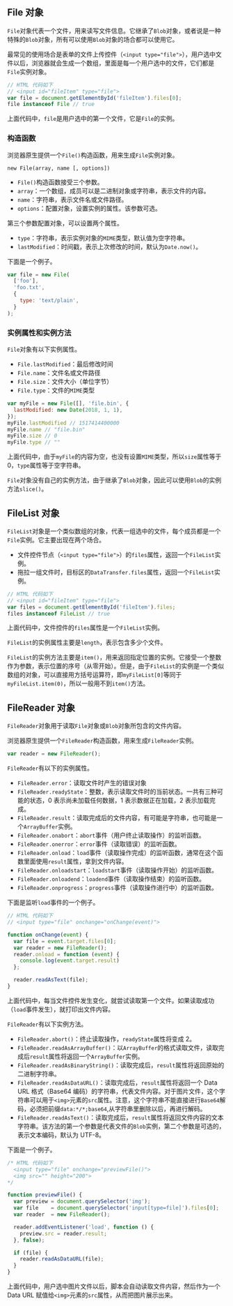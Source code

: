 



## File 对象
`File`对象代表一个文件，用来读写文件信息。它继承了`Blob`对象，或者说是一种特殊的`Blob`对象，所有可以使用`Blob`对象的场合都可以使用它。

最常见的使用场合是表单的文件上传控件（`<input type="file">`），用户选中文件以后，浏览器就会生成一个数组，里面是每一个用户选中的文件，它们都是`File`实例对象。
```js
// HTML 代码如下
// <input id="fileItem" type="file">
var file = document.getElementById('fileItem').files[0];
file instanceof File // true
```
上面代码中，`file`是用户选中的第一个文件，它是`File`的实例。
### 构造函数
浏览器原生提供一个`File()`构造函数，用来生成`File`实例对象。
```
new File(array, name [, options])
```
* `File()`构造函数接受三个参数。
* `array`：一个数组，成员可以是二进制对象或字符串，表示文件的内容。
* `name`：字符串，表示文件名或文件路径。
* `options`：配置对象，设置实例的属性。该参数可选。

第三个参数配置对象，可以设置两个属性。
* `type`：字符串，表示实例对象的`MIME`类型，默认值为空字符串。
* `lastModified`：时间戳，表示上次修改的时间，默认为`Date.now()`。

下面是一个例子。
```js
var file = new File(
  ['foo'],
  'foo.txt',
  {
    type: 'text/plain',
  }
);
```
### 实例属性和实例方法
`File`对象有以下实例属性。
* `File.lastModified`：最后修改时间
* `File.name`：文件名或文件路径
* `File.size`：文件大小（单位字节）
* `File.type`：文件的`MIME`类型

```js
var myFile = new File([], 'file.bin', {
  lastModified: new Date(2018, 1, 1),
});
myFile.lastModified // 1517414400000
myFile.name // "file.bin"
myFile.size // 0
myFile.type // ""
```
上面代码中，由于`myFile`的内容为空，也没有设置`MIME`类型，所以`size`属性等于0，`type`属性等于空字符串。

`File`对象没有自己的实例方法，由于继承了`Blob`对象，因此可以使用`Blob`的实例方法`slice()`。
## FileList 对象
`FileList`对象是一个类似数组的对象，代表一组选中的文件，每个成员都是一个`File`实例。它主要出现在两个场合。
* 文件控件节点（`<input type="file">`）的`files`属性，返回一个`FileList`实例。
* 拖拉一组文件时，目标区的`DataTransfer.files`属性，返回一个`FileList`实例。

```js
// HTML 代码如下
// <input id="fileItem" type="file">
var files = document.getElementById('fileItem').files;
files instanceof FileList // true
```
上面代码中，文件控件的`files`属性是一个`FileList`实例。

`FileList`的实例属性主要是`length`，表示包含多少个文件。

`FileList`的实例方法主要是`item()`，用来返回指定位置的实例。它接受一个整数作为参数，表示位置的序号（从零开始）。但是，由于`FileList`的实例是一个类似数组的对象，可以直接用方括号运算符，即`myFileList[0]`等同于`myFileList.item(0)`，所以一般用不到`item()`方法。
## FileReader 对象
`FileReader`对象用于读取`File`对象或`Blob`对象所包含的文件内容。

浏览器原生提供一个`FileReader`构造函数，用来生成`FileReader`实例。
```js
var reader = new FileReader();
```
`FileReader`有以下的实例属性。
* `FileReader.error`：读取文件时产生的错误对象
* `FileReader.readyState`：整数，表示读取文件时的当前状态。一共有三种可能的状态，0 表示尚未加载任何数据，1 表示数据正在加载，2 表示加载完成。
* `FileReader.result`：读取完成后的文件内容，有可能是字符串，也可能是一个`ArrayBuffer`实例。
* `FileReader.onabort`：`abort`事件（用户终止读取操作）的监听函数。
* `FileReader.onerror`：`error`事件（读取错误）的监听函数。
* `FileReader.onload`：`load`事件（读取操作完成）的监听函数，通常在这个函数里面使用`result`属性，拿到文件内容。
* `FileReader.onloadstart`：`loadstart`事件（读取操作开始）的监听函数。
* `FileReader.onloadend`：`loadend`事件（读取操作结束）的监听函数。
* `FileReader.onprogress`：`progress`事件（读取操作进行中）的监听函数。

下面是监听`load`事件的一个例子。
```js
// HTML 代码如下
// <input type="file" onchange="onChange(event)">

function onChange(event) {
  var file = event.target.files[0];
  var reader = new FileReader();
  reader.onload = function (event) {
    console.log(event.target.result)
  };

  reader.readAsText(file);
}
```
上面代码中，每当文件控件发生变化，就尝试读取第一个文件。如果读取成功（`load`事件发生），就打印出文件内容。

`FileReader`有以下实例方法。
* `FileReader.abort()`：终止读取操作，`readyState`属性将变成 2。
* `FileReader.readAsArrayBuffer()`：以`ArrayBuffer`的格式读取文件，读取完成后`result`属性将返回一个`ArrayBuffer`实例。
* `FileReader.readAsBinaryString()`：读取完成后，`result`属性将返回原始的二进制字符串。
* `FileReader.readAsDataURL()`：读取完成后，`result`属性将返回一个 Data URL 格式（Base64 编码）的字符串，代表文件内容。对于图片文件，这个字符串可以用于`<img>`元素的`src`属性。注意，这个字符串不能直接进行`Base64`解码，必须把前缀`data:*/*;base64`,从字符串里删除以后，再进行解码。
* `FileReader.readAsText()`：读取完成后，`result`属性将返回文件内容的文本字符串。该方法的第一个参数是代表文件的`Blob`实例，第二个参数是可选的，表示文本编码，默认为 UTF-8。

下面是一个例子。
```js
/* HTML 代码如下
  <input type="file" onchange="previewFile()">
  <img src="" height="200">
*/

function previewFile() {
  var preview = document.querySelector('img');
  var file    = document.querySelector('input[type=file]').files[0];
  var reader  = new FileReader();

  reader.addEventListener('load', function () {
    preview.src = reader.result;
  }, false);

  if (file) {
    reader.readAsDataURL(file);
  }
}
```
上面代码中，用户选中图片文件以后，脚本会自动读取文件内容，然后作为一个 Data URL 赋值给`<img>`元素的`src`属性，从而把图片展示出来。
